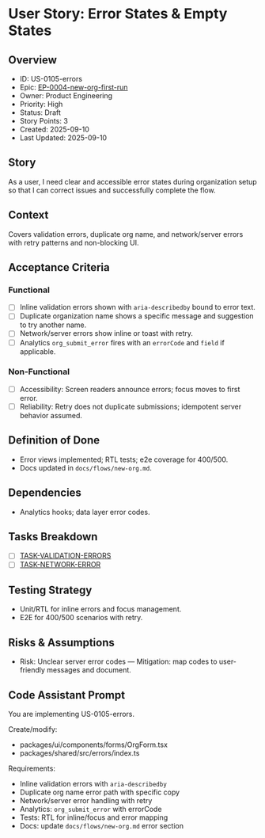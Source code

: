 # User Story: Error States & Empty States

## Overview
- ID: US-0105-errors
- Epic: [EP-0004-new-org-first-run](../../README.md)
- Owner: Product Engineering
- Priority: High
- Status: Draft
- Story Points: 3
- Created: 2025-09-10
- Last Updated: 2025-09-10

## Story
As a user, I need clear and accessible error states during organization setup so that I can correct issues and successfully complete the flow.

## Context
Covers validation errors, duplicate org name, and network/server errors with retry patterns and non-blocking UI.

## Acceptance Criteria
### Functional
- [ ] Inline validation errors shown with `aria-describedby` bound to error text.
- [ ] Duplicate organization name shows a specific message and suggestion to try another name.
- [ ] Network/server errors show inline or toast with retry.
- [ ] Analytics `org_submit_error` fires with an `errorCode` and `field` if applicable.

### Non-Functional
- [ ] Accessibility: Screen readers announce errors; focus moves to first error.
- [ ] Reliability: Retry does not duplicate submissions; idempotent server behavior assumed.

## Definition of Done
- Error views implemented; RTL tests; e2e coverage for 400/500.
- Docs updated in `docs/flows/new-org.md`.

## Dependencies
- Analytics hooks; data layer error codes.

## Tasks Breakdown
- [ ] [TASK-VALIDATION-ERRORS](./tasks/TASK-VALIDATION-ERRORS.md)
- [ ] [TASK-NETWORK-ERROR](./tasks/TASK-NETWORK-ERROR.md)

## Testing Strategy
- Unit/RTL for inline errors and focus management.
- E2E for 400/500 scenarios with retry.

## Risks & Assumptions
- Risk: Unclear server error codes — Mitigation: map codes to user-friendly messages and document.

## Code Assistant Prompt
You are implementing US-0105-errors.

Create/modify:
- packages/ui/components/forms/OrgForm.tsx
- packages/shared/src/errors/index.ts

Requirements:
- Inline validation errors with `aria-describedby`
- Duplicate org name error path with specific copy
- Network/server error handling with retry
- Analytics: `org_submit_error` with errorCode
- Tests: RTL for inline/focus and error mapping
- Docs: update `docs/flows/new-org.md` error section
